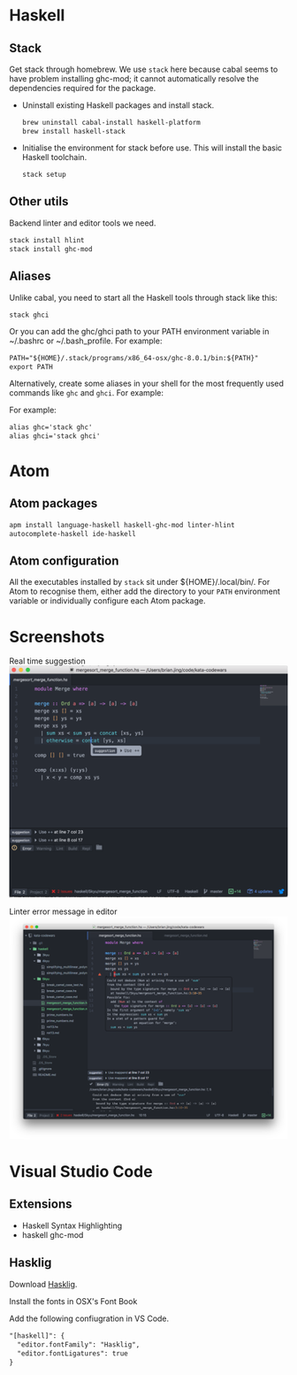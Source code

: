 # Haskell
## Stack
Get stack through homebrew. We use `stack` here because cabal seems to have problem installing ghc-mod; it cannot automatically resolve the dependencies required for the package.

- Uninstall existing Haskell packages and install stack.

  ```
  brew uninstall cabal-install haskell-platform
  brew install haskell-stack
  ```

- Initialise the environment for stack before use. This will install the basic Haskell toolchain.

  ```
  stack setup
  ```

## Other utils
Backend linter and editor tools we need.

```
stack install hlint
stack install ghc-mod
```

## Aliases
Unlike cabal, you need to start all the Haskell tools through stack like this:

```
stack ghci
```

Or you can add the ghc/ghci path to your PATH environment variable in ~/.bashrc or ~/.bash_profile. 
For example:
```
PATH="${HOME}/.stack/programs/x86_64-osx/ghc-8.0.1/bin:${PATH}"
export PATH
```

Alternatively, create some aliases in your shell for the most frequently used commands like `ghc` and `ghci`.
For example:

For example:

```
alias ghc='stack ghc'
alias ghci='stack ghci'
```

# Atom
## Atom packages
```
apm install language-haskell haskell-ghc-mod linter-hlint autocomplete-haskell ide-haskell
```

## Atom configuration
All the executables installed by `stack` sit under ${HOME}/.local/bin/. For Atom to recognise them, either add the directory to your `PATH` environment variable or individually configure each Atom package.

# Screenshots
Real time suggestion
![screenshot](images/screenshot-1.png "Syntax highlighter and linter")

Linter error message in editor
![Compile error in editor](images/screenshot-2.png "Linter telling error expression")


# Visual Studio Code
## Extensions
* Haskell Syntax Highlighting
* haskell ghc-mod

## Hasklig
Download [Hasklig](https://github.com/i-tu/Hasklig).

Install the fonts in OSX's Font Book 

Add the following confiugration in VS Code.
```
"[haskell]": {
  "editor.fontFamily": "Hasklig",
  "editor.fontLigatures": true
}
```
